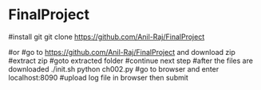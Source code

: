 # FinalProject
#install git
git clone https://github.com/Anil-Raj/FinalProject

#or
#go to https://github.com/Anil-Raj/FinalProject and download zip
#extract zip
#goto extracted folder
#continue next step
#after the files are downloaded
./init.sh
python ch002.py
#go to browser and enter localhost:8090
#upload log file in browser then submit
